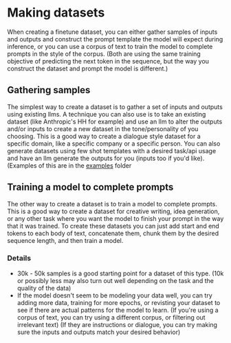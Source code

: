 # Making datasets

When creating a finetune dataset, you can either gather samples of inputs and outputs and construct the prompt template the model will expect during inference, or you can use a corpus of text to train the model to complete prompts in the style of the corpus. (Both are using the same training objective of predicting the next token in the sequence, but the way you construct the dataset and prompt the model is different.)

## Gathering samples

The simplest way to create a dataset is to gather a set of inputs and outputs using existing llms. A technique you can also use is to take an existing dataset (like Anthropic's HH for example) and use an llm to alter the outputs and/or inputs to create a new dataset in the tone/personality of you choosing. This is a good way to create a dialogue style dataset for a specific domain, like a specific company or a specific person. You can also generate datasets using few shot templates with a desired task/api usage and have an llm generate the outputs for you (inputs too if you'd like). (Examples of this are in the [examples](examples/) folder

## Training a model to complete prompts

The other way to create a dataset is to train a model to complete prompts. This is a good way to create a dataset for creative writing, idea generation, or any other task where you want the model to finish your prompt in the way that it was trained. To create these datasets you can just add start and end tokens to each body of text, concatenate them, chunk them by the desired sequence length, and then train a model.

### Details
- 30k - 50k samples is a good starting point for a dataset of this type. (10k or possibly less may also turn out well depending on the task and the quality of the data)
- If the model doesn't seem to be modeling your data well, you can try adding more data, training for more epochs, or revisting your dataset to see if there are actual patterns for the model to learn. (If you're using a corpus of text, you can try using a different corpus, or filtering out irrelevant text) (If they are instructions or dialogue, you can try making sure the inputs and outputs match your desired behavior)
